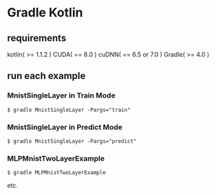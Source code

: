 # Gradle Kotlin 

## requirements
kotlin( >= 1.1.2 )
CUDA( == 8.0 )
cuDNN( == 6.5 or 7.0 )
Gradle( >= 4.0 )


## run each example
### MnistSingleLayer in Train Mode
```
$ gradle MnistSingleLayer -Pargs="train"
```
### MnistSingleLayer in Predict Mode
```
$ gradle MnistSingleLayer -Pargs="predict"
```


### MLPMnistTwoLayerExample
```
$ gradle MLPMnistTwoLayerExample
```
etc.
